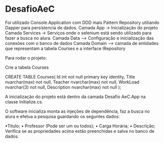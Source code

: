 # DesafioAeC

Foi utilizado Console.Application com DDD mais Pattern Repository utiliando Dapper para persistencia de dados.
Camada App -> Inicialização do projeto
Camada Services -> Serviços onde o selenium está sendo utilizado para fazer a busca no alura.
Camada Data --> Configuração e inicialização das conexões com o banco de dados
Camada Domain --> camada de entidades que representam a tabela Courses e a interface IRepository

Para rodar o projeto:

Crie a tabela Courses

CREATE TABLE Courses(
Id int not null primary key identity,
Title nvarchar(max) not null,
Teacher nvarchar(max) not null,
WorkLoad nvarchar(3) not null,
Description nvarchar(max) not null
);

A inicialização do projeto está dentro da camada Desafio AeC.App na classe Initialize.cs.

O software inicializa monta as injeções de dependência, faz a busca no alura e efetua a pesquisa guardando os seguntes dados:   

•Titulo;
• Professor (Pode ser um ou todos);
• Carga Horária;
• Descrição; 
 Verifica se as propriedades acima estão preenchidas e salva no banco de dados.
